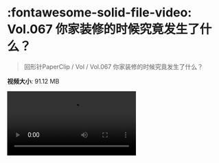 # :fontawesome-solid-file-video: Vol.067 你家装修的时候究竟发生了什么？

> 回形针PaperClip / Vol / Vol.067 你家装修的时候究竟发生了什么？

**视频大小**: 91.12 MB

<div class="video"><video src="https://file.hsyhx.top/archive/回形针PaperClip/Vol/Vol.067 你家装修的时候究竟发生了什么？.mp4" controls preload>🤔 您的浏览器不支持 video 标签</video></div>
